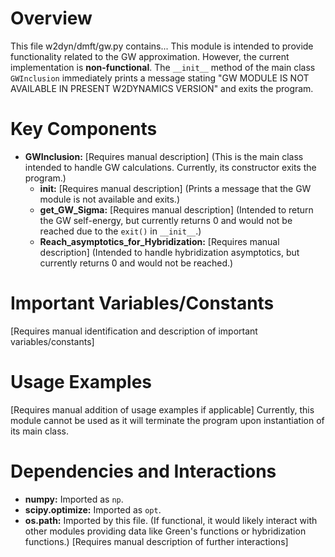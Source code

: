 # Overview

This file w2dyn/dmft/gw.py contains...
This module is intended to provide functionality related to the GW approximation. However, the current implementation is **non-functional**. The `__init__` method of the main class `GWInclusion` immediately prints a message stating "GW MODULE IS NOT AVAILABLE IN PRESENT W2DYNAMICS VERSION" and exits the program.

# Key Components

- **GWInclusion:** [Requires manual description] (This is the main class intended to handle GW calculations. Currently, its constructor exits the program.)
  - **__init__:** [Requires manual description] (Prints a message that the GW module is not available and exits.)
  - **get_GW_Sigma:** [Requires manual description] (Intended to return the GW self-energy, but currently returns 0 and would not be reached due to the `exit()` in `__init__`.)
  - **Reach_asymptotics_for_Hybridization:** [Requires manual description] (Intended to handle hybridization asymptotics, but currently returns 0 and would not be reached.)

# Important Variables/Constants

[Requires manual identification and description of important variables/constants]

# Usage Examples

[Requires manual addition of usage examples if applicable]
Currently, this module cannot be used as it will terminate the program upon instantiation of its main class.

# Dependencies and Interactions

- **numpy:** Imported as `np`.
- **scipy.optimize:** Imported as `opt`.
- **os.path:** Imported by this file.
(If functional, it would likely interact with other modules providing data like Green's functions or hybridization functions.)
[Requires manual description of further interactions]
